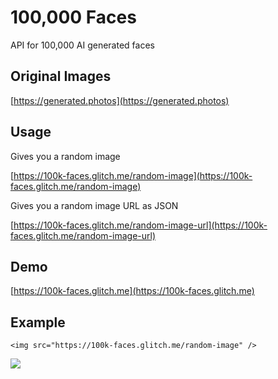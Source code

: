 # 100,000 Faces

API for 100,000 AI generated faces

## Original Images

[https://generated.photos](https://generated.photos)

## Usage

Gives you a random image

[https://100k-faces.glitch.me/random-image](https://100k-faces.glitch.me/random-image)

Gives you a random image URL as JSON

[https://100k-faces.glitch.me/random-image-url](https://100k-faces.glitch.me/random-image-url)

## Demo

[https://100k-faces.glitch.me](https://100k-faces.glitch.me)

## Example

```
<img src="https://100k-faces.glitch.me/random-image" />
```

![](https://100k-faces.glitch.me/random-image)
